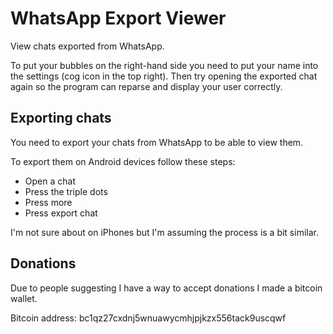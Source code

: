 WhatsApp Export Viewer
======================

View chats exported from WhatsApp.

To put your bubbles on the right-hand side you need to put your name into the settings (cog icon in the top right). Then try opening the exported chat again so the program can reparse and display your user correctly.

Exporting chats
---------------

You need to export your chats from WhatsApp to be able to view them.

To export them on Android devices follow these steps:

- Open a chat
- Press the triple dots
- Press more
- Press export chat

I'm not sure about on iPhones but I'm assuming the process is a bit similar.

Donations
---------

Due to people suggesting I have a way to accept donations I made a bitcoin wallet.

Bitcoin address: bc1qz27cxdnj5wnuawycmhjpjkzx556tack9uscqwf
